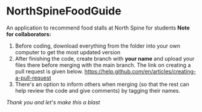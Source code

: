 # NorthSpineFoodGuide
An application to recommend food stalls at North Spine for students 
**Note for collaborators:**
1) Before coding, download everything from the folder into your own computer to get the most updated version
2) After finishing the code, create branch with **your name** and upload your files there before merging with the main branch. The link on creating a pull request is given below. 
https://help.github.com/en/articles/creating-a-pull-request
3) There's an option to inform others when merging (so that the rest can help review the code and give comments) by tagging their names.

*Thank you and let's make this a blast* 

